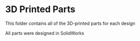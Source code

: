 # 3D Printed Parts

This folder contains all of the 3D-printed parts for each design

All parts were designed in SolidWorks
